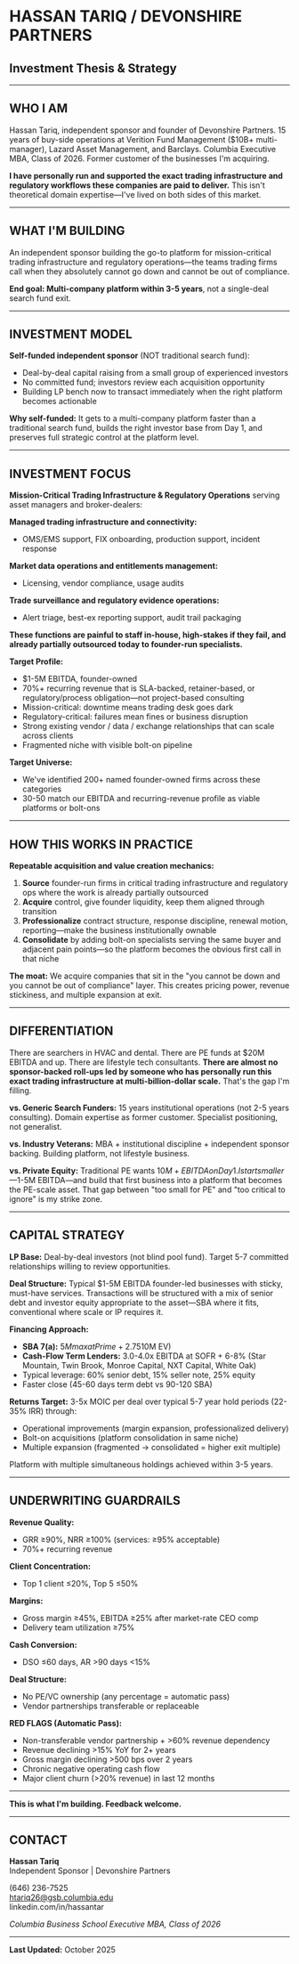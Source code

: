 # HASSAN TARIQ / DEVONSHIRE PARTNERS
## Investment Thesis & Strategy

---

## WHO I AM

Hassan Tariq, independent sponsor and founder of Devonshire Partners. 15 years of buy-side operations at Verition Fund Management ($10B+ multi-manager), Lazard Asset Management, and Barclays. Columbia Executive MBA, Class of 2026. Former customer of the businesses I'm acquiring.

**I have personally run and supported the exact trading infrastructure and regulatory workflows these companies are paid to deliver.** This isn't theoretical domain expertise—I've lived on both sides of this market.

---

## WHAT I'M BUILDING

An independent sponsor building the go-to platform for mission-critical trading infrastructure and regulatory operations—the teams trading firms call when they absolutely cannot go down and cannot be out of compliance.

**End goal: Multi-company platform within 3-5 years**, not a single-deal search fund exit.

---

## INVESTMENT MODEL

**Self-funded independent sponsor** (NOT traditional search fund):

- Deal-by-deal capital raising from a small group of experienced investors
- No committed fund; investors review each acquisition opportunity
- Building LP bench now to transact immediately when the right platform becomes actionable

**Why self-funded:** It gets to a multi-company platform faster than a traditional search fund, builds the right investor base from Day 1, and preserves full strategic control at the platform level.

---

## INVESTMENT FOCUS

**Mission-Critical Trading Infrastructure & Regulatory Operations** serving asset managers and broker-dealers:

**Managed trading infrastructure and connectivity:**

- OMS/EMS support, FIX onboarding, production support, incident response

**Market data operations and entitlements management:**

- Licensing, vendor compliance, usage audits

**Trade surveillance and regulatory evidence operations:**

- Alert triage, best-ex reporting support, audit trail packaging

**These functions are painful to staff in-house, high-stakes if they fail, and already partially outsourced today to founder-run specialists.**

**Target Profile:**

- $1-5M EBITDA, founder-owned
- 70%+ recurring revenue that is SLA-backed, retainer-based, or regulatory/process obligation—not project-based consulting
- Mission-critical: downtime means trading desk goes dark
- Regulatory-critical: failures mean fines or business disruption
- Strong existing vendor / data / exchange relationships that can scale across clients
- Fragmented niche with visible bolt-on pipeline

**Target Universe:**

- We've identified 200+ named founder-owned firms across these categories
- 30-50 match our EBITDA and recurring-revenue profile as viable platforms or bolt-ons

---

## HOW THIS WORKS IN PRACTICE

**Repeatable acquisition and value creation mechanics:**

1. **Source** founder-run firms in critical trading infrastructure and regulatory ops where the work is already partially outsourced
2. **Acquire** control, give founder liquidity, keep them aligned through transition
3. **Professionalize** contract structure, response discipline, renewal motion, reporting—make the business institutionally ownable
4. **Consolidate** by adding bolt-on specialists serving the same buyer and adjacent pain points—so the platform becomes the obvious first call in that niche

**The moat:** We acquire companies that sit in the "you cannot be down and you cannot be out of compliance" layer. This creates pricing power, revenue stickiness, and multiple expansion at exit.

---

## DIFFERENTIATION

There are searchers in HVAC and dental. There are PE funds at $20M EBITDA and up. There are lifestyle tech consultants. **There are almost no sponsor-backed roll-ups led by someone who has personally run this exact trading infrastructure at multi-billion-dollar scale.** That's the gap I'm filling.

**vs. Generic Search Funders:** 15 years institutional operations (not 2-5 years consulting). Domain expertise as former customer. Specialist positioning, not generalist.

**vs. Industry Veterans:** MBA + institutional discipline + independent sponsor backing. Building platform, not lifestyle business.

**vs. Private Equity:** Traditional PE wants $10M+ EBITDA on Day 1. I start smaller—$1-5M EBITDA—and build that first business into a platform that becomes the PE-scale asset. That gap between "too small for PE" and "too critical to ignore" is my strike zone.

---

## CAPITAL STRATEGY

**LP Base:** Deal-by-deal investors (not blind pool fund). Target 5-7 committed relationships willing to review opportunities.

**Deal Structure:** Typical $1-5M EBITDA founder-led businesses with sticky, must-have services. Transactions will be structured with a mix of senior debt and investor equity appropriate to the asset—SBA where it fits, conventional where scale or IP requires it.

**Financing Approach:**

- **SBA 7(a):** $5M max at Prime + 2.75%, 10-year term (for eligible deals ≤$10M EV)
- **Cash-Flow Term Lenders:** 3.0-4.0x EBITDA at SOFR + 6-8% (Star Mountain, Twin Brook, Monroe Capital, NXT Capital, White Oak)
- Typical leverage: 60% senior debt, 15% seller note, 25% equity
- Faster close (45-60 days term debt vs 90-120 SBA)

**Returns Target:** 3-5x MOIC per deal over typical 5-7 year hold periods (22-35% IRR) through:

- Operational improvements (margin expansion, professionalized delivery)
- Bolt-on acquisitions (platform consolidation in same niche)
- Multiple expansion (fragmented → consolidated = higher exit multiple)

Platform with multiple simultaneous holdings achieved within 3-5 years.

---

## UNDERWRITING GUARDRAILS

**Revenue Quality:**

- GRR ≥90%, NRR ≥100% (services: ≥95% acceptable)
- 70%+ recurring revenue

**Client Concentration:**

- Top 1 client ≤20%, Top 5 ≤50%

**Margins:**

- Gross margin ≥45%, EBITDA ≥25% after market-rate CEO comp
- Delivery team utilization ≥75%

**Cash Conversion:**

- DSO ≤60 days, AR >90 days <15%

**Deal Structure:**

- No PE/VC ownership (any percentage = automatic pass)
- Vendor partnerships transferable or replaceable

**RED FLAGS (Automatic Pass):**

- Non-transferable vendor partnership + >60% revenue dependency
- Revenue declining >15% YoY for 2+ years
- Gross margin declining >500 bps over 2 years
- Chronic negative operating cash flow
- Major client churn (>20% revenue) in last 12 months

---

**This is what I'm building. Feedback welcome.**

---

## CONTACT

**Hassan Tariq**  
Independent Sponsor | Devonshire Partners

(646) 236-7525  
htariq26@gsb.columbia.edu  
linkedin.com/in/hassantar

*Columbia Business School Executive MBA, Class of 2026*

---

**Last Updated:** October 2025
